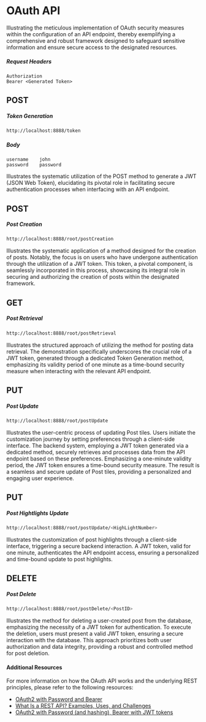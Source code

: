 # OAuth API

Illustrating the meticulous implementation of OAuth security measures within the configuration of an API endpoint, thereby exemplifying a comprehensive and robust framework designed to safeguard sensitive information and ensure secure access to the designated resources.

##### Request Headers
    Authorization
    Bearer <Generated Token>

## POST
  ##### Token Generation

```bash
http://localhost:8888/token
```

##### Body
    username    john
    password    password

Illustrates the systematic utilization of the POST method to generate a JWT (JSON Web Token), elucidating its pivotal role in facilitating secure authentication processes when interfacing with an API endpoint.


## POST
  ##### Post Creation

```bash
http://localhost:8888/root/postCreation
```
Illustrates the systematic application of a method designed for the creation of posts. Notably, the focus is on users who have undergone authentication through the utilization of a JWT token. This token, a pivotal component, is seamlessly incorporated in this process, showcasing its integral role in securing and authorizing the creation of posts within the designated framework.


## GET
  ##### Post Retrieval

```bash
http://localhost:8888/root/postRetrieval
```
Illustrates the structured approach of utilizing the method for posting data retrieval. The demonstration specifically underscores the crucial role of a JWT token, generated through a dedicated Token Generation method, emphasizing its validity period of one minute as a time-bound security measure when interacting with the relevant API endpoint.


## PUT
  ##### Post Update

```bash
http://localhost:8888/root/postUpdate
```
Illustrates the user-centric process of updating Post tiles. Users initiate the customization journey by setting preferences through a client-side interface. The backend system, employing a JWT token generated via a dedicated method, securely retrieves and processes data from the API endpoint based on these preferences. Emphasizing a one-minute validity period, the JWT token ensures a time-bound security measure. The result is a seamless and secure update of Post tiles, providing a personalized and engaging user experience.


## PUT
  ##### Post Hightlights Update

```bash
http://localhost:8888/root/postUpdate/<HighLightNumber>
```
Illustrates the customization of post highlights through a client-side interface, triggering a secure backend interaction. A JWT token, valid for one minute, authenticates the API endpoint access, ensuring a personalized and time-bound update to post highlights.


## DELETE
  ##### Post Delete

```bash
http://localhost:8888/root/postDelete/<PostID>
```
Illustrates the method for deleting a user-created post from the database, emphasizing the necessity of a JWT token for authentication. To execute the deletion, users must present a valid JWT token, ensuring a secure interaction with the database. This approach prioritizes both user authorization and data integrity, providing a robust and controlled method for post deletion.

#### Additional Resources
For more information on how the OAuth API works and the underlying REST principles, please refer to the following resources:

- [OAuth2 with Password and Bearer](https://fastapi.tiangolo.com/tutorial/security/simple-oauth2/)
- [What Is a REST API? Examples, Uses, and Challenges](https://blog.postman.com/rest-api-examples/)
- [OAuth2 with Password (and hashing), Bearer with JWT tokens](https://fastapi.tiangolo.com/tutorial/security/oauth2-jwt/)

